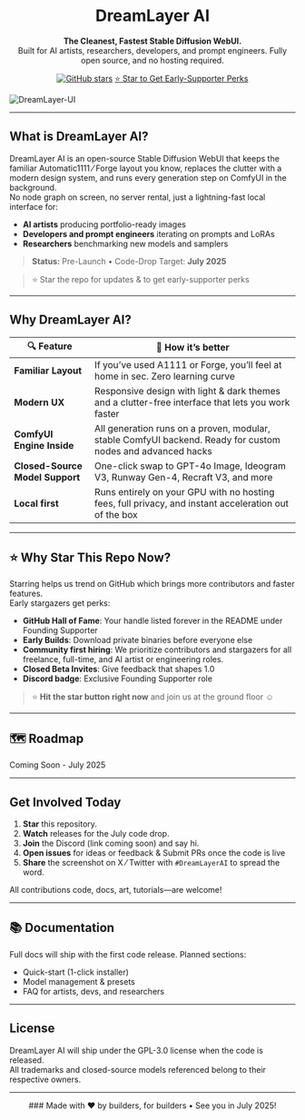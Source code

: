 <h1 align="center">DreamLayer AI</h1>
<p align="center">
  <strong>The Cleanest, Fastest Stable Diffusion WebUI.</strong><br>
  Built for AI artists, researchers, developers, and prompt engineers. Fully open source, and no hosting required.
</p>

<p align="center">
  <a href="https://github.com/TheDesignFounder/DreamLayer"><img alt="GitHub stars" src="https://img.shields.io/github/stars/dreamlayer-ai/dreamlayer-ai?style=social"></a>
  <a href="#why-star-this-repo">⭐&nbsp;Star to Get Early-Supporter Perks</a>
</p>

![DreamLayer-UI](https://github.com/user-attachments/assets/d2cb7e4c-0194-4413-ac03-998bbb25c903)

---

## What is DreamLayer AI?

DreamLayer AI is an open-source Stable Diffusion WebUI that keeps the familiar Automatic1111 ⁄ Forge layout you know, replaces the clutter with a modern design system, and runs every generation step on ComfyUI in the background.  
No node graph on screen, no server rental, just a lightning-fast local interface for:

* **AI artists** producing portfolio-ready images  
* **Developers and prompt engineers** iterating on prompts and LoRAs  
* **Researchers** benchmarking new models and samplers  

> **Status:** Pre-Launch • Code-Drop Target: **July 2025**

> ⭐ Star the repo for updates & to get early-supporter perks

---

## Why DreamLayer AI?

| 🔍 Feature | 🚀 How it’s better |
|------------|-----------|
| **Familiar Layout** | If you’ve used A1111 or Forge, you’ll feel at home in sec. Zero learning curve |
| **Modern UX** | Responsive design with light & dark themes and a clutter-free interface that lets you work faster |
| **ComfyUI Engine Inside** | All generation runs on a proven, modular, stable ComfyUI backend. Ready for custom nodes and advanced hacks |
| **Closed-Source Model Support** | One-click swap to GPT-4o Image, Ideogram V3, Runway Gen-4, Recraft V3, and more |
| **Local first** | Runs entirely on your GPU with no hosting fees, full privacy, and instant acceleration out of the box |

---

## ⭐ Why Star This Repo Now?

Starring helps us trend on GitHub which brings more contributors and faster features.  
Early stargazers get perks:

* **GitHub Hall of Fame**: Your handle listed forever in the README under Founding Supporter  
* **Early Builds**: Download private binaries before everyone else
* **Community first hiring**: We prioritize contributors and stargazers for all freelance, full-time, and AI artist or engineering roles.    
* **Closed Beta Invites**: Give feedback that shapes 1.0  
* **Discord badge**: Exclusive Founding Supporter role

> ⭐ **Hit the star button right now** and join us at the ground floor ☺️

---

## 🗺 Roadmap

Coming Soon - July 2025

---

## Get Involved Today

1. **Star** this repository.  
2. **Watch** releases for the July code drop.  
3. **Join** the Discord (link coming soon) and say hi.
4. **Open issues** for ideas or feedback & Submit PRs once the code is live
5. **Share** the screenshot on X ⁄ Twitter with `#DreamLayerAI` to spread the word.

All contributions code, docs, art, tutorials—are welcome!

---

## 📚 Documentation

Full docs will ship with the first code release. Planned sections:

- Quick-start (1-click installer)  
- Model management & presets  
- FAQ for artists, devs, and researchers  

---

## License

DreamLayer AI will ship under the GPL-3.0 license when the code is released.  
All trademarks and closed-source models referenced belong to their respective owners.

---

<p align="center">### Made with ❤️ by builders, for builders • See you in July 2025!</p>
